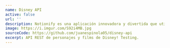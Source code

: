```yaml
---
name: Disney API
active: false
url: ''
description: Notionify es una aplicación innovadora y divertida que utiliza tecnología de reconocimiento facial avanzado para crear un avatar personalizado al estilo de Notion. Con solo tomarte una selfie, Notionify genera un avatar que refleja tus rasgos faciales únicos y te permite personalizar aún más tu avatar para que se parezca a ti. Ya sea que quieras un avatar para representarte en Notion o simplemente quieras tener uno divertido, Notionify es la aplicación perfecta para ti. Descarga Notionify hoy y descubre cómo puedes transformar tu selfie en un avatar personalizado al estilo de Notion.
image: https://i.imgur.com/S92i4MB.jpg
sourceCode: https://github.com/juanespinola05/disney-api
excerpt: API REST de personajes y films de Disney! Testing.
---
```

